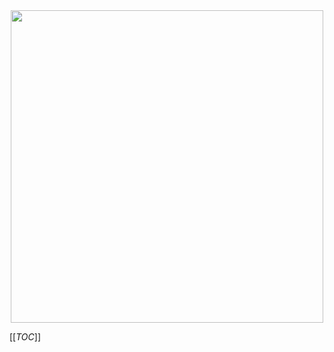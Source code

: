 <center>
<img src="https://www.splunk.com/content/dam/splunk-blogs/images/en_us/2020/09/splunk-terraform-head.jpg" width="500px">
</center>

[[_TOC_]]
